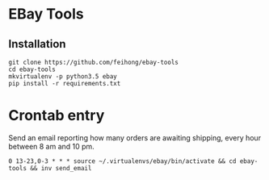 # EBay Tools


## Installation

```
git clone https://github.com/feihong/ebay-tools
cd ebay-tools
mkvirtualenv -p python3.5 ebay
pip install -r requirements.txt
```

# Crontab entry

Send an email reporting how many orders are awaiting shipping, every hour between 8 am and 10 pm.

```
0 13-23,0-3 * * * source ~/.virtualenvs/ebay/bin/activate && cd ebay-tools && inv send_email
```
